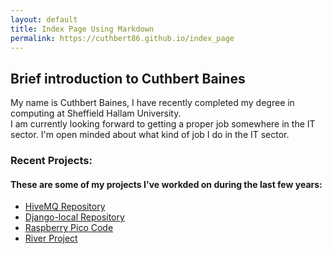 ```yaml
---
layout: default
title: Index Page Using Markdown
permalink: https://cuthbert86.github.io/index_page
---
```




    
## Brief introduction to Cuthbert Baines  
  
My name is Cuthbert Baines, I have recently completed my degree in computing at Sheffield Hallam University.  
I am currently looking forward to getting a proper job somewhere in the IT sector.  I'm open minded about what 
kind of job I do in the IT sector.         



### Recent Projects:  
  
  
#### These are some of my projects I've workded on during the last few years:  
  
  
- [HiveMQ Repository](https://github.com/cuthbert86/HiveMQ)  
- [Django-local Repository](https://github.com/cuthbert86/Django-Local/tree/master)                  
- [Raspberry Pico Code](PiCode_showcase)  
- [River Project](River_Project)  

  
